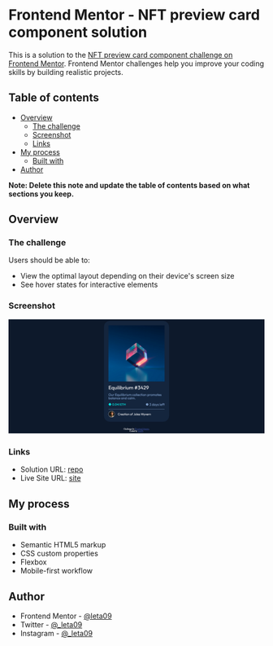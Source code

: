 # Frontend Mentor - NFT preview card component solution

This is a solution to the [NFT preview card component challenge on Frontend Mentor](https://www.frontendmentor.io/challenges/nft-preview-card-component-SbdUL_w0U). Frontend Mentor challenges help you improve your coding skills by building realistic projects. 

## Table of contents

- [Overview](#overview)
  - [The challenge](#the-challenge)
  - [Screenshot](#screenshot)
  - [Links](#links)
- [My process](#my-process)
  - [Built with](#built-with)
- [Author](#author)


**Note: Delete this note and update the table of contents based on what sections you keep.**

## Overview

### The challenge

Users should be able to:

- View the optimal layout depending on their device's screen size
- See hover states for interactive elements

### Screenshot

![](./images/screenshot.png)


### Links

- Solution URL: [repo](https://github.com/leta09/nft-preview-card-component-main)
- Live Site URL: [site](https://leta09.github.io/nft-preview-card-component-main/)

## My process

### Built with

- Semantic HTML5 markup
- CSS custom properties
- Flexbox
- Mobile-first workflow


## Author

- Frontend Mentor - [@leta09](https://www.frontendmentor.io/profile/leta09)
- Twitter - [@_leta09](www.x.com/_leta09)
- Instagram - [@_leta09](www.instagram.com/_leta09)



